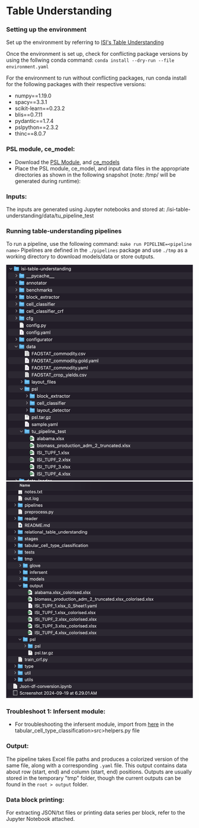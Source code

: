 # Table Understanding
### Setting up the environment
Set up the environment by referring to [ISI's Table Understanding](http://github.com/usc-isi-i2/table-understanding/tree/impl/)

Once the environment is set up, check for conflicting package versions by using the follwing conda command:
    ```conda install --dry-run --file environment.yaml```

For the environment to run without conflicting packages, run conda install for the following packages with their respective versions:
- numpy==1.19.0
- spacy==3.3.1
- scikit-learn==0.23.2
- blis==0.7.11
- pydantic==1.7.4
- pslpython==2.3.2
- thinc==8.0.7


### PSL module, ce_model:
- Download the [PSL Module](https://drive.google.com/file/d/1ndVTP3WSG8OLoDjYnePvuVZ5fxXBCyRz/view?usp=sharing), and [ce_models](https://drive.google.com/uc?id=1DJfEgqoHzfQYBllzey21zS39ui_kwId-) 
- Place the PSL module, ce_model, and input data files in the appropriate directories as shown in the following snapshot (note: /tmp/ will be generated during runtime):

### Inputs:
The inputs are generated using Jupyter notebooks and stored at:
/isi-table-understanding/data/tu_pipeline_test

### Running table-understanding pipelines
To run a pipeline, use the following command: ```make run PIPELINE=<pipeline name>```
Pipelines are defined in the ```./pipelines``` package and use ```./tmp``` as a working directory to download models/data or store outputs.

![alt text](https://github.com/yugal82/isi-tups-assignment/blob/main/data_file_structure.png)
![alt text](https://github.com/yugal82/isi-tups-assignment/blob/main/folder_strucutre.png)

### Troubleshoot 1: Infersent module:
- For troubleshooting the infersent module, import from [here](https://github.com/facebookresearch/InferSent/blob/main/models.py) in the tabular_cell_type_classification>src>helpers.py file

### Output:
The pipeline takes Excel file paths and produces a colorized version of the same file, along with a corresponding ```.yaml``` file. This output contains data about row (start, end) and column (start, end) positions. Outputs are usually stored in the temporary "tmp" folder, though the current outputs can be found in the ```root > output``` folder.

### Data block printing:
For extracting JSON/txt files or printing data series per block, refer to the Jupyter Notebook attached.